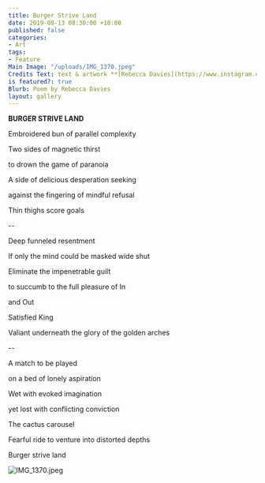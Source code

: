 ```yaml
---
title: Burger Strive Land
date: 2019-08-13 08:30:00 +10:00
published: false
categories:
- Art
tags:
- Feature
Main Image: "/uploads/IMG_1370.jpeg"
Credits Text: text & artwork **[Rebecca Davies](https://www.instagram.com/rebeccaloudavies/)**
is featured?: true
Blurb: Poem by Rebecca Davies
layout: gallery
---
```


**BURGER STRIVE LAND**

Embroidered bun of parallel complexity

Two sides of magnetic thirst

to drown the game of paranoia

A side of delicious desperation seeking

against the fingering of mindful refusal

Thin thighs score goals

--

Deep funneled resentment

If only the mind could be masked wide shut

Eliminate the impenetrable guilt

to succumb to the full pleasure of In

and Out

Satisfied King

Valiant underneath the glory of the golden arches

--

A match to be played

on a bed of lonely aspiration

Wet with evoked imagination

yet lost with conflicting conviction

The cactus carousel

Fearful ride to venture into distorted depths

Burger strive land

![IMG_1370.jpeg](/uploads/IMG_1370.jpeg)
